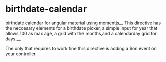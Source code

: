 # birthdate-calendar
birthdate calendar for angular material using momentjs__
This directive has the neccesary elements for a birthdate picker, a simple input for year that allows 100 as max age, a grid with the months,and a calendarday grid for days.__

The only that requires to work fine this directive is adding a $on event on your controller.
